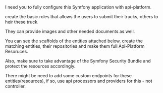 I need you to fully configure this Symfony application with api-platform.

create the basic roles that allows the users to submit their trucks, others to heir these truck.

They can provide images and other needed documents as well.


You can see the scaffolds of the entities attached below, create the matching entities, their repositories and make them full Api-Platform Resoruces.

Also, make sure to take advantage of the Symfony Security Bundle and protect the resources accordingly.

There might be need to add some custom endpoints for these entities(resources), if so,  use api processors and providers for this - not controller.

